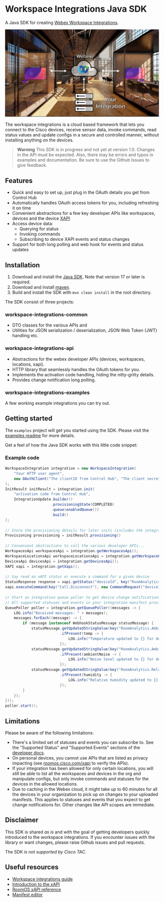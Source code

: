 # Workspace Integrations Java SDK

A Java SDK for creating [Webex Workspace Integrations](https://developer.webex.com/docs/workspace-integrations).

![Poster](./docs/poster.png)

The workspace integrations is a cloud based framework that lets you connect to the Cisco devices, receive sensor data, invoke
commands, read status values and update configs in a secure and controlled manner, without installing anything on the devices.

> **Warning**
> This SDK is in progress and not yet at version 1.0. Changes in the API must be expected.
> Also, there may be errors and typos in examples and documentation.
> Be sure to use the Github Issues to give feedback.

## Features

* Quick and easy to set up, just plug in the OAuth details you get from Control Hub
* Automatically handles OAuth access tokens for you, including refreshing it on time
* Convenient abstractions for a few key developer APIs like workspaces, devices and the device [XAPI](https://roomos.cisco.com/xapi/)
* Access device data:
    * Querying for status
    * Invoking commands
    * Subscribing to device XAPI events and status changes
* Support for both long polling and web hook for events and status updates

## Installation

1. Download and install the [Java SDK](https://adoptium.net/). Note that version 17 or later is required.
2. Download and install [maven](https://maven.apache.org/download.cgi).
3. Build and install the SDK with `mvn clean install` in the root directory.

The SDK consist of three projects:

### workspace-integrations-common
- DTO classes for the various APIs and 
- Utilities for JSON serialization / deserialization, JSON Web Token (JWT) handling etc.

### workspace-integrations-api
- Abstractions for the webex developer APIs (devices, workspaces, locations, xapi).
- HTTP library that seamlessly handles the OAuth tokens for you.
- Implements the activation code handling, hiding the nitty-gritty details.
- Provides change notification long polling. 

### workspace-integrations-examples
A few working example integrations you can try out.

## Getting started

The `examples` project will get you started using the SDK. Please visit the <a href="examples/README.md">examples readme</a> for more details.

Get a feel of how the Java SDK works with this little code snippet:

### Example code

```java
WorkspaceIntegration integration = new WorkspaceIntegration(
    "Your HTTP user agent",
    new OAuthClient("The clientID from Control Hub", "The client secret from Control Hub")
);
InitResult initResult = integration.init(
    "activation code from Control Hub",
    IntegrationUpdate.builder()
                     .provisioningState(COMPLETED)
                     .queue(enabledQueue())
                     .build()
);

// Store the provisioning details for later inits (includes the integration refresh token etc.)
Provisioning provisioning = initResult.provisioning()

// Convenient abstractions to call the various developer APIs...
WorkspacesApi workspacesApi = integration.getWorkspacesApi();
WorkspaceLocationsApi workspaceLocationsApi = integration.getWorkspaceLocationsApi();
DevicesApi devicesApi = integration.getDevicesApi();
XAPI xapi = integration.getXapi();

// Say read an xAPI status or execute a command for a given device
StatusResponse response = xapi.getStatus("deviceId", key("RoomAnalytics.*"));
xapi.executeCommand(key("Call.Disconnect"), new CommandRequest("deviceId"));

// Start an integration queue poller to get device change notifications via long polling
// All supported statuses and events in your integration manifest provides a change notificataion message
QueuePoller poller = integration.getQueuePoller((messages -> {
    LOG.info("Received messages: " + messages);
    messages.forEach((message) -> {
        if (message instanceof WebhookStatusMessage statusMessage) {
            statusMessage.getUpdatedStringValue(key("RoomAnalytics.AmbientTemperature"))
                         .ifPresent(temp -> {
                             LOG.info("Temperature updated to {} for device {}", temp, statusMessage.deviceId());
                         });
            statusMessage.getUpdatedStringValue(key("RoomAnalytics.AmbientNoise.Level.A"))
                         .ifPresent(ambientNoise -> {
                             LOG.info("Noise level updated to {} for device {}", ambientNoise, statusMessage.deviceId());
                         });
            statusMessage.getUpdatedStringValue(key("RoomAnalytics.RelativeHumidity"))
                         .ifPresent(humidity -> {
                             LOG.info("Relative humidity updated to {} for device {}", humidity, statusMessage.deviceId());
                         });
        }
    });
}));
poller.start();
```

## Limitations

Please be aware of the following limitations:

* There's a limited set of statuses and events you can subscribe to. See the "Supported Status" and "Supported Events" sections of the [developer docs](https://developer.webex.com/docs/workspace-integration-technical-details).
* On personal devices, you cannot use APIs that are listed as privacy impacting (see [roomos.cisco.com/xapi](https://roomos.cisco.com/xapi) to verify the APIs).
* If your integration has been allowed for only certain locations, you will still be able to list all the workspaces and devices in the org and
  manipulate configs, but only invoke commands and statuses for the devices in the allowed locations.
* Due to caching in the Webex cloud, it might take up to 60 minutes for all the devices in your organization to pick up on changes to your uploaded manifests. This applies to statuses and events that you expect to get change notifications for. Other changes like API scopes are immediate.

## Disclaimer

This SDK is shared _as is_ and with the goal of getting developers quickly introduced to the workspace integrations. If you encounter issues with the library or want changes, please raise Github issues and pull requests. 

The SDK _is not supported by Cisco TAC_.

## Useful resources

* [Workspace integrations guide](https://developer.webex.com/docs/workspace-integrations)
* [Introduction to the xAPI](https://roomos.cisco.com/doc/TechDocs/xAPI)
* [RoomOS xAPI reference](https://roomos.cisco.com/xapi)
* [Manifest editor](https://cisco-ce.github.io/workspace-integrations-editor/)